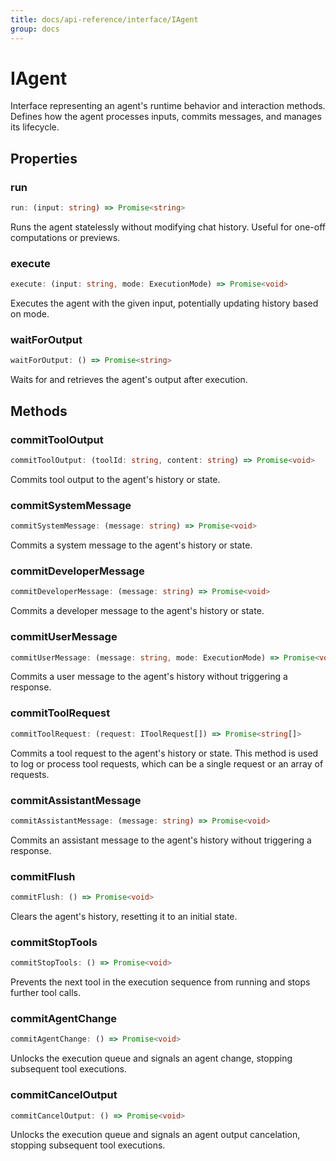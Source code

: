 ```yaml
---
title: docs/api-reference/interface/IAgent
group: docs
---
```


# IAgent

Interface representing an agent's runtime behavior and interaction methods.
Defines how the agent processes inputs, commits messages, and manages its lifecycle.

## Properties

### run

```ts
run: (input: string) => Promise<string>
```

Runs the agent statelessly without modifying chat history.
Useful for one-off computations or previews.

### execute

```ts
execute: (input: string, mode: ExecutionMode) => Promise<void>
```

Executes the agent with the given input, potentially updating history based on mode.

### waitForOutput

```ts
waitForOutput: () => Promise<string>
```

Waits for and retrieves the agent's output after execution.

## Methods

### commitToolOutput

```ts
commitToolOutput: (toolId: string, content: string) => Promise<void>
```

Commits tool output to the agent's history or state.

### commitSystemMessage

```ts
commitSystemMessage: (message: string) => Promise<void>
```

Commits a system message to the agent's history or state.

### commitDeveloperMessage

```ts
commitDeveloperMessage: (message: string) => Promise<void>
```

Commits a developer message to the agent's history or state.

### commitUserMessage

```ts
commitUserMessage: (message: string, mode: ExecutionMode) => Promise<void>
```

Commits a user message to the agent's history without triggering a response.

### commitToolRequest

```ts
commitToolRequest: (request: IToolRequest[]) => Promise<string[]>
```

Commits a tool request to the agent's history or state.
This method is used to log or process tool requests, which can be a single request or an array of requests.

### commitAssistantMessage

```ts
commitAssistantMessage: (message: string) => Promise<void>
```

Commits an assistant message to the agent's history without triggering a response.

### commitFlush

```ts
commitFlush: () => Promise<void>
```

Clears the agent's history, resetting it to an initial state.

### commitStopTools

```ts
commitStopTools: () => Promise<void>
```

Prevents the next tool in the execution sequence from running and stops further tool calls.

### commitAgentChange

```ts
commitAgentChange: () => Promise<void>
```

Unlocks the execution queue and signals an agent change, stopping subsequent tool executions.

### commitCancelOutput

```ts
commitCancelOutput: () => Promise<void>
```

Unlocks the execution queue and signals an agent output cancelation, stopping subsequent tool executions.
